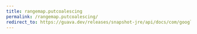 ```yaml
---
title: rangemap.putcoalescing
permalink: /rangemap.putcoalescing/
redirect_to: https://guava.dev/releases/snapshot-jre/api/docs/com/google/common/collect/RangeMap.html#putCoalescing-com.google.common.collect.Range-V-
---
```

